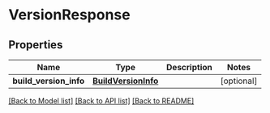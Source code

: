 # VersionResponse

## Properties
Name | Type | Description | Notes
------------ | ------------- | ------------- | -------------
**build_version_info** | [**BuildVersionInfo**](BuildVersionInfo.md) |  | [optional]

[[Back to Model list]](../README.md#documentation-for-models) [[Back to API list]](../README.md#documentation-for-api-endpoints) [[Back to README]](../README.md)
